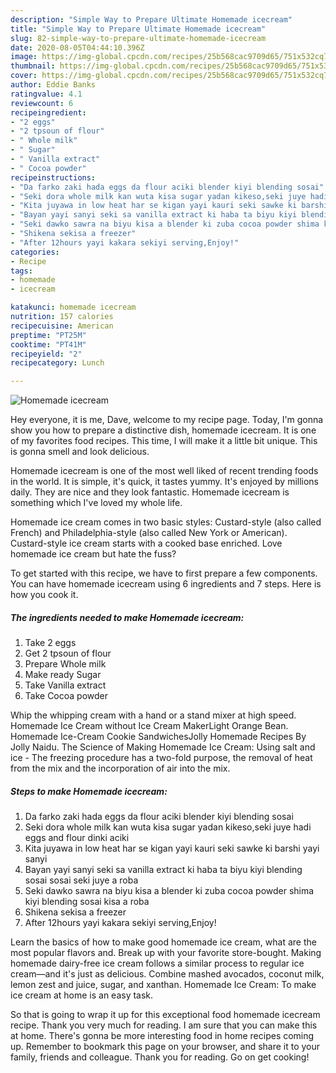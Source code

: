 ```yaml
---
description: "Simple Way to Prepare Ultimate Homemade icecream"
title: "Simple Way to Prepare Ultimate Homemade icecream"
slug: 82-simple-way-to-prepare-ultimate-homemade-icecream
date: 2020-08-05T04:44:10.396Z
image: https://img-global.cpcdn.com/recipes/25b568cac9709d65/751x532cq70/homemade-icecream-recipe-main-photo.jpg
thumbnail: https://img-global.cpcdn.com/recipes/25b568cac9709d65/751x532cq70/homemade-icecream-recipe-main-photo.jpg
cover: https://img-global.cpcdn.com/recipes/25b568cac9709d65/751x532cq70/homemade-icecream-recipe-main-photo.jpg
author: Eddie Banks
ratingvalue: 4.1
reviewcount: 6
recipeingredient:
- "2 eggs"
- "2 tpsoun of flour"
- " Whole milk"
- " Sugar"
- " Vanilla extract"
- " Cocoa powder"
recipeinstructions:
- "Da farko zaki hada eggs da flour aciki blender kiyi blending sosai"
- "Seki dora whole milk kan wuta kisa sugar yadan kikeso,seki juye hadi eggs and flour dinki aciki"
- "Kita juyawa in low heat har se kigan yayi kauri seki sawke ki barshi yayi sanyi"
- "Bayan yayi sanyi seki sa vanilla extract ki haba ta biyu kiyi blending sosai sosai seki juye a roba"
- "Seki dawko sawra na biyu kisa a blender ki zuba cocoa powder shima kiyi blending sosai kisa a roba"
- "Shikena sekisa a freezer"
- "After 12hours yayi kakara sekiyi serving,Enjoy!"
categories:
- Recipe
tags:
- homemade
- icecream

katakunci: homemade icecream 
nutrition: 157 calories
recipecuisine: American
preptime: "PT25M"
cooktime: "PT41M"
recipeyield: "2"
recipecategory: Lunch

---
```



![Homemade icecream](https://img-global.cpcdn.com/recipes/25b568cac9709d65/751x532cq70/homemade-icecream-recipe-main-photo.jpg)

Hey everyone, it is me, Dave, welcome to my recipe page. Today, I'm gonna show you how to prepare a distinctive dish, homemade icecream. It is one of my favorites food recipes. This time, I will make it a little bit unique. This is gonna smell and look delicious.

Homemade icecream is one of the most well liked of recent trending foods in the world. It is simple, it's quick, it tastes yummy. It's enjoyed by millions daily. They are nice and they look fantastic. Homemade icecream is something which I've loved my whole life.

Homemade ice cream comes in two basic styles: Custard-style (also called French) and Philadelphia-style (also called New York or American). Custard-style ice cream starts with a cooked base enriched. Love homemade ice cream but hate the fuss?


To get started with this recipe, we have to first prepare a few components. You can have homemade icecream using 6 ingredients and 7 steps. Here is how you cook it.

<!--inarticleads1-->

##### The ingredients needed to make Homemade icecream:

1. Take 2 eggs
1. Get 2 tpsoun of flour
1. Prepare  Whole milk
1. Make ready  Sugar
1. Take  Vanilla extract
1. Take  Cocoa powder


Whip the whipping cream with a hand or a stand mixer at high speed. Homemade Ice Cream without Ice Cream MakerLight Orange Bean. Homemade Ice-Cream Cookie SandwichesJolly Homemade Recipes By Jolly Naidu. The Science of Making Homemade Ice Cream: Using salt and ice - The freezing procedure has a two-fold purpose, the removal of heat from the mix and the incorporation of air into the mix. 

<!--inarticleads2-->

##### Steps to make Homemade icecream:

1. Da farko zaki hada eggs da flour aciki blender kiyi blending sosai
1. Seki dora whole milk kan wuta kisa sugar yadan kikeso,seki juye hadi eggs and flour dinki aciki
1. Kita juyawa in low heat har se kigan yayi kauri seki sawke ki barshi yayi sanyi
1. Bayan yayi sanyi seki sa vanilla extract ki haba ta biyu kiyi blending sosai sosai seki juye a roba
1. Seki dawko sawra na biyu kisa a blender ki zuba cocoa powder shima kiyi blending sosai kisa a roba
1. Shikena sekisa a freezer
1. After 12hours yayi kakara sekiyi serving,Enjoy!


Learn the basics of how to make good homemade ice cream, what are the most popular flavors and. Break up with your favorite store-bought. Making homemade dairy-free ice cream follows a similar process to regular ice cream—and it&#39;s just as delicious. Combine mashed avocados, coconut milk, lemon zest and juice, sugar, and xanthan. Homemade Ice Cream: To make ice cream at home is an easy task. 

So that is going to wrap it up for this exceptional food homemade icecream recipe. Thank you very much for reading. I am sure that you can make this at home. There's gonna be more interesting food in home recipes coming up. Remember to bookmark this page on your browser, and share it to your family, friends and colleague. Thank you for reading. Go on get cooking!
